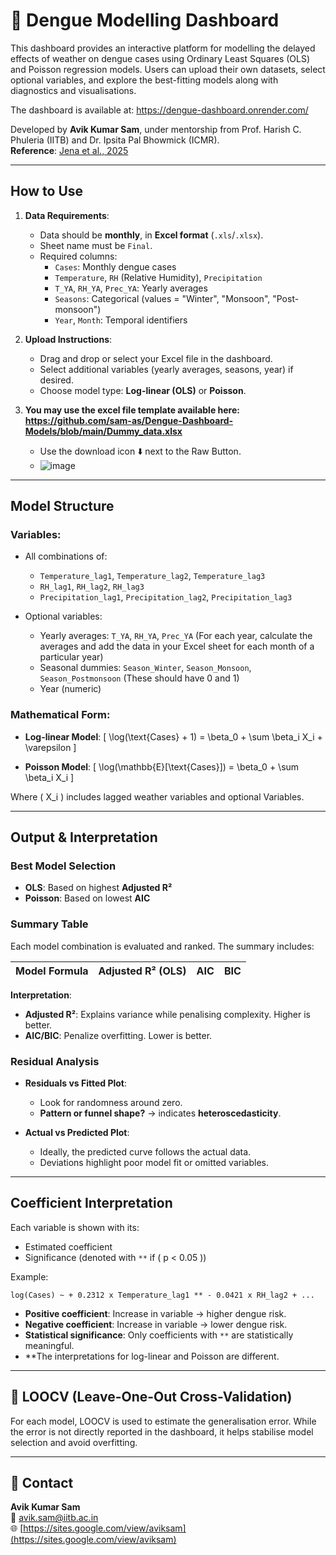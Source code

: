 
# 🦟 Dengue Modelling Dashboard

This dashboard provides an interactive platform for modelling the delayed effects of weather on dengue cases using Ordinary Least Squares (OLS) and Poisson regression models. Users can upload their own datasets, select optional variables, and explore the best-fitting models along with diagnostics and visualisations.

The dashboard is available at: https://dengue-dashboard.onrender.com/ 

Developed by **Avik Kumar Sam**, under mentorship from Prof. Harish C. Phuleria (IITB) and Dr. Ipsita Pal Bhowmick (ICMR).  
**Reference**: [Jena et al., 2025](https://doi.org/10.1080/22221751.2025.2493924)

---

## How to Use

1. **Data Requirements**:
   - Data should be **monthly**, in **Excel format** (`.xls`/`.xlsx`).
   - Sheet name must be `Final`.
   - Required columns:
     - `Cases`: Monthly dengue cases
     - `Temperature`, `RH` (Relative Humidity), `Precipitation`
     - `T_YA`, `RH_YA`, `Prec_YA`: Yearly averages
     - `Seasons`: Categorical (values = "Winter", "Monsoon", "Post-monsoon")
     - `Year`, `Month`: Temporal identifiers

2. **Upload Instructions**:
   - Drag and drop or select your Excel file in the dashboard.
   - Select additional variables (yearly averages, seasons, year) if desired.
   - Choose model type: **Log-linear (OLS)** or **Poisson**.
  
3. **You may use the excel file template available here: https://github.com/sam-as/Dengue-Dashboard-Models/blob/main/Dummy_data.xlsx**
   - Use the download icon ⬇️ next to the Raw Button.
   - ![image](https://github.com/user-attachments/assets/0b40153a-58d7-4e22-9b2c-b13c3410f0f7)


---

## Model Structure

### Variables:

- All combinations of:
  - `Temperature_lag1`, `Temperature_lag2`, `Temperature_lag3`
  - `RH_lag1`, `RH_lag2`, `RH_lag3`
  - `Precipitation_lag1`, `Precipitation_lag2`, `Precipitation_lag3`

- Optional variables:
  - Yearly averages: `T_YA`, `RH_YA`, `Prec_YA` (For each year, calculate the averages and add the data in your Excel sheet for each month of a particular year)
  - Seasonal dummies: `Season_Winter`, `Season_Monsoon`, `Season_Postmonsoon` (These should have 0 and 1)
  - Year (numeric) 

### Mathematical Form:

- **Log-linear Model**:
  \[
  \log(\text{Cases} + 1) = \beta_0 + \sum \beta_i X_i + \varepsilon
  \]

- **Poisson Model**:
  \[
  \log(\mathbb{E}[\text{Cases}]) = \beta_0 + \sum \beta_i X_i
  \]

Where \( X_i \) includes lagged weather variables and optional Variables.

---

## Output & Interpretation

### Best Model Selection

- **OLS**: Based on highest **Adjusted R²**
- **Poisson**: Based on lowest **AIC**

### Summary Table

Each model combination is evaluated and ranked. The summary includes:

| Model Formula | Adjusted R² (OLS) | AIC | BIC |
|---------------|------------------|-----|-----|

**Interpretation**:
- **Adjusted R²**: Explains variance while penalising complexity. Higher is better.
- **AIC/BIC**: Penalize overfitting. Lower is better.

### Residual Analysis

- **Residuals vs Fitted Plot**:
  - Look for randomness around zero.
  - **Pattern or funnel shape?** → indicates **heteroscedasticity**.

- **Actual vs Predicted Plot**:
  - Ideally, the predicted curve follows the actual data.
  - Deviations highlight poor model fit or omitted variables.

---

## Coefficient Interpretation

Each variable is shown with its:
- Estimated coefficient
- Significance (denoted with `**` if \( p < 0.05 \))

Example:
```
log(Cases) ~ + 0.2312 x Temperature_lag1 ** - 0.0421 x RH_lag2 + ...
```

- **Positive coefficient**: Increase in variable → higher dengue risk.
- **Negative coefficient**: Increase in variable → lower dengue risk.
- **Statistical significance**: Only coefficients with `**` are statistically meaningful.
- **The interpretations for log-linear and Poisson are different.

---

## 🔬 LOOCV (Leave-One-Out Cross-Validation)

For each model, LOOCV is used to estimate the generalisation error. While the error is not directly reported in the dashboard, it helps stabilise model selection and avoid overfitting.

---


## 👤 Contact

**Avik Kumar Sam**  
📧 [avik.sam@iitb.ac.in](mailto:avik.sam@iitb.ac.in)  
🌐 [https://sites.google.com/view/aviksam](https://sites.google.com/view/aviksam)
